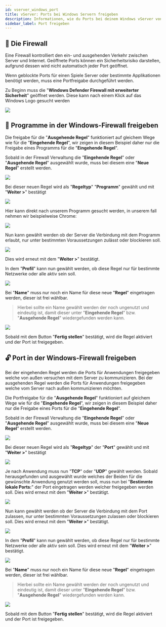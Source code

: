 ```yaml
---
id: vserver_windows_port
title: vServer: Ports bei Windows Servern freigeben
description: Informationen, wie du Ports bei deinem Windows vServer von ZAP-Hosting freigeben kannst - ZAP-Hosting.com Dokumentationen
sidebar_label: Port freigeben
---
```


## 📝 Die Firewall

Eine Firewall kontrolliert den ein- und ausgehenden Verkehr zwischen Server und Internet.
Geöffnete Ports können ein Sicherheitsrisiko darstellen, aufgrund dessen wird nicht automatisch jeder Port geöffnet.

Wenn geblockte Ports für einen Spiele Server oder bestimmte Applikationen benötigt werden, muss eine Portfreigabe durchgeführt werden.

Zu Beginn muss die "**Windows Defender Firewall mit erweiterter Sicherheit**" geöffnet werden.
Diese kann nach einem Klick auf das Windows Logo gesucht werden

![](https://screensaver01.zap-hosting.com/index.php/s/7XNio37KeCjEj59/preview)

<!--DOCUSAURUS_CODE_TABS-->

<!--💾 Programme in der Windows-Firewall freigeben-->


## 💾 Programme in der Windows-Firewall freigeben

Die freigabe für die "**Ausgehende Regel**" funktioniert auf gleichem Wege wie für die "**Eingehende Regel**", wir zeigen in diesem Beispiel daher nur die Freigabe eines Programms für die "**Eingehende Regel**".

Sobald in der Firewall Verwaltung die "**Eingehende Regel**" oder "**Ausgehende Regel**" ausgewählt wurde, muss bei diesem eine "**Neue Regel**" erstellt werden.

![](https://screensaver01.zap-hosting.com/index.php/s/g5g8W8CwAaDxmgN/preview)

Bei dieser neuen Regel wird als "**Regeltyp**" "**Programm**" gewählt und mit "**Weiter >**" bestätigt

![](https://screensaver01.zap-hosting.com/index.php/s/QW7ktzgFPbcan5H/preview)

Hier kann direkt nach unserem Programm gesucht werden, in unserem fall nehmen wir beispielweise Chrome:

![](https://screensaver01.zap-hosting.com/index.php/s/9kkxDjfcJNfsFCe/preview)

Nun kann gewählt werden ob der Server die Verbindung mit dem Programm erlaubt, nur unter bestimmten Voraussetzungen zulässt oder blockieren soll.

![](https://screensaver01.zap-hosting.com/index.php/s/K8NgTKaSCR6W6FC/preview)

Dies wird erneut mit dem "**Weiter >**" bestätigt.

In dem "**Profil**" kann nun gewählt werden, ob diese Regel nur für bestimmte Netzwerke oder alle aktiv sein soll. 

![](https://screensaver01.zap-hosting.com/index.php/s/HdMqPRML2nSTYb2/preview)

Bei "**Name**" muss nur noch ein Name für diese neue "**Regel**" eingetragen werden, dieser ist frei wählbar.

> Hierbei sollte ein Name gewählt werden der noch ungenutzt und eindeutig ist, damit dieser unter "**Eingehende Regel**" bzw. "**Ausgehende Regel**" wiedergefunden werden kann.

![](https://screensaver01.zap-hosting.com/index.php/s/cfRpq3zA9on2aoW/preview)

Sobald mit dem Button "**Fertig stellen**" bestätigt, wird die Regel aktiviert und der Port ist freigegeben.

<!--🔓 Port in der Windows-Firewall freigeben-->


## 🔓 Port in der Windows-Firewall freigeben


Bei der eingehenden Regel werden die Ports für Anwendungen freigegeben welche von außen versuchen mit dem Server zu kommunizieren.
Bei der ausgehenden Regel werden die Ports für Anwendungen freigegeben welche vom Server nach außen kommunizieren möchten.

Die Portfreigabe für die "**Ausgehende Regel**" funktioniert auf gleichem Wege wie für die "**Eingehende Regel**", wir zeigen in diesem Beispiel daher nur die Freigabe eines Ports für die "**Eingehende Regel**".

Sobald in der Firewall Verwaltung die "**Eingehende Regel**" oder "**Ausgehende Regel**" ausgewählt wurde, muss bei diesem eine "**Neue Regel**" erstellt werden.

![](https://screensaver01.zap-hosting.com/index.php/s/g5g8W8CwAaDxmgN/preview)

Bei dieser neuen Regel wird als "**Regeltyp**" der "**Port**" gewählt und mit "**Weiter >**" bestätigt

![](https://screensaver01.zap-hosting.com/index.php/s/bcF3AA3SGymHMPJ/preview)

Je nach Anwendung muss nun "**TCP**" oder "**UDP**" gewählt werden. 
Sobald herausgefunden und ausgewählt wurde welches der Beiden für die gewünschte Anwendung genutzt werden soll, muss nun bei "**Bestimmte lokale Ports:**" der Port eingetragen werden welcher freigegeben werden soll.
Dies wird erneut mit dem "**Weiter >**" bestätigt.

![](https://screensaver01.zap-hosting.com/index.php/s/SHmYamANJYTBa7y/preview)

Nun kann gewählt werden ob der Server die Verbindung mit dem Port zulassen, nur unter bestimmten Voraussetzungen zulassen oder blockieren soll.
Dies wird erneut mit dem "**Weiter >**" bestätigt.

![](https://screensaver01.zap-hosting.com/index.php/s/K8NgTKaSCR6W6FC/preview)

In dem "**Profil**" kann nun gewählt werden, ob diese Regel nur für bestimmte Netzwerke oder alle aktiv sein soll. 
Dies wird erneut mit dem "**Weiter >**" bestätigt.

![](https://screensaver01.zap-hosting.com/index.php/s/HdMqPRML2nSTYb2/preview)

Bei "**Name**" muss nur noch ein Name für diese neue "**Regel**" eingetragen werden, dieser ist frei wählbar.

> Hierbei sollte ein Name gewählt werden der noch ungenutzt und eindeutig ist, damit dieser unter "**Eingehende Regel**" bzw. "**Ausgehende Regel**" wiedergefunden werden kann.

![](https://screensaver01.zap-hosting.com/index.php/s/cfRpq3zA9on2aoW/preview)

Sobald mit dem Button "**Fertig stellen**" bestätigt, wird die Regel aktiviert und der Port ist freigegeben.

<!--END_DOCUSAURUS_CODE_TABS-->
